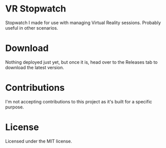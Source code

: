 # VR Stopwatch
Stopwatch I made for use with managing Virtual Reality sessions. Probably useful in other scenarios.

# Download
Nothing deployed just yet, but once it is, head over to the Releases tab to download the latest version.

# Contributions
I'm not accepting contributions to this project as it's built for a specific purpose.

# License
Licensed under the MIT license.
